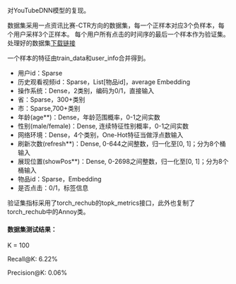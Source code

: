 对YouTubeDNN模型的复现。

数据集采用一点资讯比赛-CTR方向的数据集，每一个正样本对应3个负样本，每个用户采样3个正样本。
每个用户所有点击的时间序的最后一个样本作为验证集。处理好的数据集[下载链接](https://cowtransfer.com/s/03071709d69248)

一个样本的特征由train_data和user_info合并得到。
* 用户id：Sparse 
* 历史观看视频id：Sparse，List[物品id]，average Embedding 
* 操作系统：Dense，2类别，编码为0/1，直接输入 
* 省：Sparse，300+类别 
* 市：Sparse,700+类别
* 年龄(age**)：Dense，年龄范围概率，0-1之间实数 
* 性别(male/female)：Dense, 连续特征性别概率，0-1之间实数 
* 网络环境：Dense，4个类别，One-Hot特征当做浮点数输入 
* 刷新次数(refresh**)：Dense, 0-644之间整数，归一化至[0, 1]；分为8个桶输入 
* 展现位置(showPos**)：Dense, 0-2698之间整数，归一化至[0, 1]；分为8个桶输入
* 物品id：Sparse，Embedding 
* 是否点击：0/1，标签信息

验证集指标采用了torch_rechub的topk_metrics接口，此外也复制了torch_rechub中的Annoy类。

#### 数据集测试结果：
K = 100

Recall@K: 6.22%

Precision@K: 0.06%
